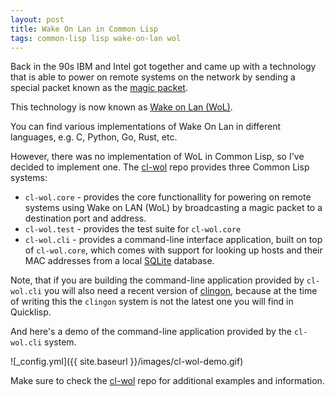```yaml
---
layout: post
title: Wake On Lan in Common Lisp
tags: common-lisp lisp wake-on-lan wol
---
```

Back in the 90s IBM and Intel got together and came up with a
technology that is able to power on remote systems on the network by
sending a special packet known as the [magic
packet](https://en.wikipedia.org/wiki/Wake-on-LAN#Magic_packet).

This technology is now known as [Wake on Lan
(WoL)](https://en.wikipedia.org/wiki/Wake-on-LAN).

You can find various implementations of Wake On Lan in different
languages, e.g. C, Python, Go, Rust, etc.

However, there was no implementation of WoL in Common Lisp, so I've
decided to implement one. The [cl-wol](https://github.com/dnaeon/cl-wol)
repo provides three Common Lisp systems:

* `cl-wol.core` - provides the core functionallity for powering on
  remote systems using Wake on LAN (WoL) by broadcasting a magic
  packet to a destination port and address.
* `cl-wol.test` - provides the test suite for `cl-wol.core`
* `cl-wol.cli` - provides a command-line interface application, built
  on top of `cl-wol.core`, which comes with support for looking up
  hosts and their MAC addresses from a local
  [SQLite](https://www.sqlite.org/index.html) database.

Note, that if you are building the command-line application provided
by `cl-wol.cli` you will also need a recent version of
[clingon](https://github.com/dnaeon/clingon), because at the time of
writing this the `clingon` system is not the latest one you will find
in Quicklisp.

And here's a demo of the command-line application provided by the
`cl-wol.cli` system.

![_config.yml]({{ site.baseurl }}/images/cl-wol-demo.gif)

Make sure to check the [cl-wol](https://github.com/dnaeon/cl-wol) repo
for additional examples and information.
